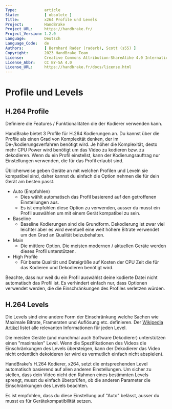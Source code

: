 ```yaml
---
Type:            article
State:           [ obsolete ]
Title:           x264 Profile und Levels
Project:         HandBrake
Project_URL:     https://handbrake.fr/
Project_Version: 1.2.0
Language:        Deutsch
Language_Code:   de
Authors:         [ Bernhard Rader (raderb), Scott (s55) ]
Copyright:       2023 HandBrake Team
License:         Creative Commons Attribution-ShareAlike 4.0 International
License_Abbr:    CC BY-SA 4.0
License_URL:     https://handbrake.fr/docs/license.html
---
```


Profile und Levels
==========================

H.264 Profile
--------------
Definiere die Features / Funktionalitäten die der Kodierer verwenden kann.

HandBrake bietet 3 Profile für H.264 Kodierungen an. Du kannst über die Profile als einen Grad von Komplexität denken, der im De-/kodierungsverfahren benötigt wird. Je höher die Komplexität, desto mehr CPU Power wird benötigt um das Video zu kodieren bzw. zu dekodieren. Wenn du ein Profil einstellst, kann der Kodierungsauftrag nur Einstellungen verwenden, die für das Profil erlaubt sind.

Üblicherweise geben Geräte an mit welchen Profilen und Leveln sie kompatibel sind, daher kannst du einfach die Option nehmen die für dein Gerät am besten passt.

-   Auto (Empfohlen)
    -   Dies wählt automatisch das Profil basierend auf den getroffenen Einstellungen aus.
    -   Es ist empfohlen diese Option zu verwenden, ausser du musst ein Profil auswählen um mit einem Gerät kompatibel zu sein.
-   Baseline
    -   Baseline Kodierungen sind die Grundform. Dekodierung ist zwar viel leichter aber es wird eventuell eine weit höhere Bitrate verwendet um den Grad an Qualität beizubehalten.
-   Main
    -   Die mittlere Option. Die meisten modernen / aktuellen Geräte werden dieses Profil unterstützen.
-   High Profile
    -   Für beste Qualität und Dateigröße auf Kosten der CPU Zeit die für das Kodieren und Dekodieren benötigt wird.

Beachte, dass nur weil du ein Profil auswählst deine kodierte Datei nicht automatisch das Profil ist. Es verhindert einfach nur, dass Optionen verwendet werden, die die Einschränkungen des Profiles verletzen würden.

H.264 Levels
------------
Die Levels sind eine andere Form der Einschränkung welche Sachen wie Maximale Bitrate, Frameraten und Auflösung etc. definieren. Der [Wikipedia Artikel](https://en.wikipedia.org/wiki/H.264/MPEG-4_AVC#Levels) listet alle relevanten Informationen für jeden Level.

Die meisten Geräte (und manchmal auch Software Dekodierer) unterstützen einen "maximalen" Level. Wenn die Spezifikationen des Videos die Einschränkungen des Levels übersteigen, kann der Dekodierer das Video nicht ordentlich dekoideren (er wird es vermutlich einfach nicht abspielen).

HandBrake's H.264 Kodierer, x264, setzt die entsprechenden Level automatisch basierend auf allen anderen Einstellungen. Um sicher zu stellen, dass dein Video nicht den Rahmen eines bestimmten Levels sprengt, musst du einfach überprüfen, ob die anderen Parameter die Einschränkungen des Levels beachten.

Es ist empfohlen, dass du diese Einstellung auf "Auto" belässt, ausser du musst es für Gerätekompatibilität setzen.
